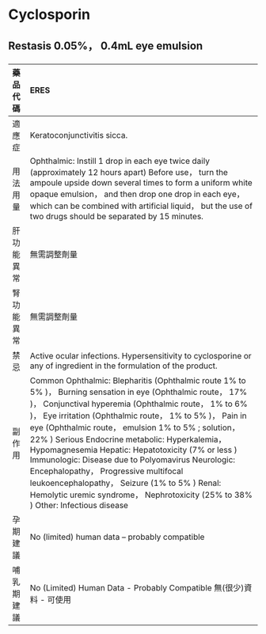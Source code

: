 # Cyclosporin

## Restasis 0.05%， 0.4mL eye emulsion

##### 

| 藥品代碼   | ERES                                                                                                                                                                                                                                                                                                                                                                                                                                                                                                                                                                                                                              |
|:-----------|:----------------------------------------------------------------------------------------------------------------------------------------------------------------------------------------------------------------------------------------------------------------------------------------------------------------------------------------------------------------------------------------------------------------------------------------------------------------------------------------------------------------------------------------------------------------------------------------------------------------------------------|
| 適應症     | Keratoconjunctivitis sicca.                                                                                                                                                                                                                                                                                                                                                                                                                                                                                                                                                                                                       |
| 用法用量   | Ophthalmic: Instill 1 drop in each eye twice daily (approximately 12 hours apart) Before use， turn the ampoule upside down several times to form a uniform white opaque emulsion， and then drop one drop in each eye， which can be combined with artificial liquid， but the use of two drugs should be separated by 15 minutes.                                                                                                                                                                                                                                                                                               |
| 肝功能異常 | 無需調整劑量                                                                                                                                                                                                                                                                                                                                                                                                                                                                                                                                                                                                                      |
| 腎功能異常 | 無需調整劑量                                                                                                                                                                                                                                                                                                                                                                                                                                                                                                                                                                                                                      |
| 禁忌       | Active ocular infections. Hypersensitivity to cyclosporine or any of ingredient in the formulation of the product.                                                                                                                                                                                                                                                                                                                                                                                                                                                                                                                |
| 副作用     | Common Ophthalmic: Blepharitis (Ophthalmic route 1% to 5% )， Burning sensation in eye (Ophthalmic route， 17% )， Conjunctival hyperemia (Ophthalmic route， 1% to 6% )， Eye irritation (Ophthalmic route， 1% to 5% )， Pain in eye (Ophthalmic route， emulsion 1% to 5% ; solution， 22% ) Serious Endocrine metabolic: Hyperkalemia， Hypomagnesemia Hepatic: Hepatotoxicity (7% or less ) Immunologic: Disease due to Polyomavirus Neurologic: Encephalopathy， Progressive multifocal leukoencephalopathy， Seizure (1% to 5% ) Renal: Hemolytic uremic syndrome， Nephrotoxicity (25% to 38% ) Other: Infectious disease |
| 孕期建議   | No (limited) human data – probably compatible                                                                                                                                                                                                                                                                                                                                                                                                                                                                                                                                                                                     |
| 哺乳期建議 | No (Limited) Human Data - Probably Compatible 無(很少)資料 - 可使用                                                                                                                                                                                                                                                                                                                                                                                                                                                                                                                                                               |

